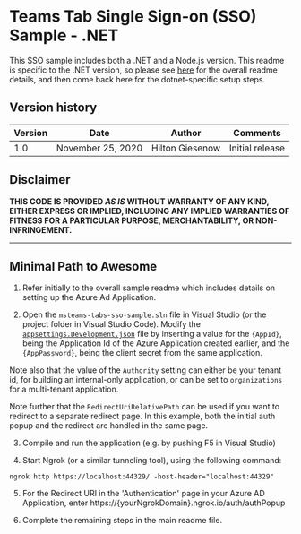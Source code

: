 # Teams Tab Single Sign-on (SSO) Sample - .NET

This SSO sample includes both a .NET and a Node.js version. This readme is specific to the .NET version, so please see [here](../../) for the overall readme details, and then come back here for the dotnet-specific setup steps.

## Version history

Version|Date|Author|Comments
-------|----|----|--------
1.0|November 25, 2020|Hilton Giesenow|Initial release

## Disclaimer

**THIS CODE IS PROVIDED *AS IS* WITHOUT WARRANTY OF ANY KIND, EITHER EXPRESS OR IMPLIED, INCLUDING ANY IMPLIED WARRANTIES OF FITNESS FOR A PARTICULAR PURPOSE, MERCHANTABILITY, OR NON-INFRINGEMENT.**

---

## Minimal Path to Awesome

1. Refer initially to the overall sample readme which includes details on setting up the Azure Ad Application.

2. Open the `msteams-tabs-sso-sample.sln` file in Visual Studio (or the project folder in Visual Studio Code). Modify the [`appsettings.Development.json`](appsettings.Development.json) file by inserting a value for the `{AppId}`, being the Application Id of the Azure Application created earlier, and the `{AppPassword}`, being the client secret from the same application.

Note also that the value of the `Authority` setting can either be your tenant id, for building an internal-only application, or can be set to `organizations` for a multi-tenant application.

Note further that the `RedirectUriRelativePath` can be used if you want to redirect to a separate redirect page. In this example, both the initial auth popup and the redirect are handled in the same page.

3. Compile and run the application (e.g. by pushing F5 in Visual Studio)

4. Start Ngrok (or a similar tunneling tool), using the following command:

```shell
ngrok http https://localhost:44329/ -host-header="localhost:44329"
```

5. For the Redirect URI in the 'Authentication' page in your Azure AD Application, enter https://{yourNgrokDomain}.ngrok.io/auth/authPopup

6. Complete the remaining steps in the main readme file.
